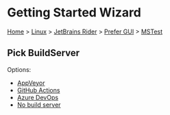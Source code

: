 <!--
GENERATED FILE - DO NOT EDIT
This file was generated by [MarkdownSnippets](https://github.com/SimonCropp/MarkdownSnippets).
Source File: /docs/mdsource/wiz/Linux_Rider_Gui_MSTest.source.md
To change this file edit the source file and then run MarkdownSnippets.
-->

# Getting Started Wizard

[Home](/docs/wiz/readme.md) > [Linux](Linux.md) > [JetBrains Rider](Linux_Rider.md) > [Prefer GUI](Linux_Rider_Gui.md) > [MSTest](Linux_Rider_Gui_MSTest.md)

## Pick BuildServer

Options:
 * [AppVeyor](Linux_Rider_Gui_MSTest_AppVeyor.md)
 * [GitHub Actions](Linux_Rider_Gui_MSTest_GitHubActions.md)
 * [Azure DevOps](Linux_Rider_Gui_MSTest_AzureDevOps.md)
 * [No build server](Linux_Rider_Gui_MSTest_None.md)
